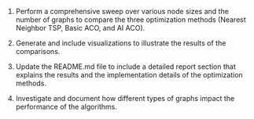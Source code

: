 1. Perform a comprehensive sweep over various node sizes and the number of graphs to compare the three optimization methods (Nearest Neighbor TSP, Basic ACO, and AI ACO).

2. Generate and include visualizations to illustrate the results of the comparisons.

3. Update the README.md file to include a detailed report section that explains the results and the implementation details of the optimization methods.

4. Investigate and document how different types of graphs impact the performance of the algorithms.